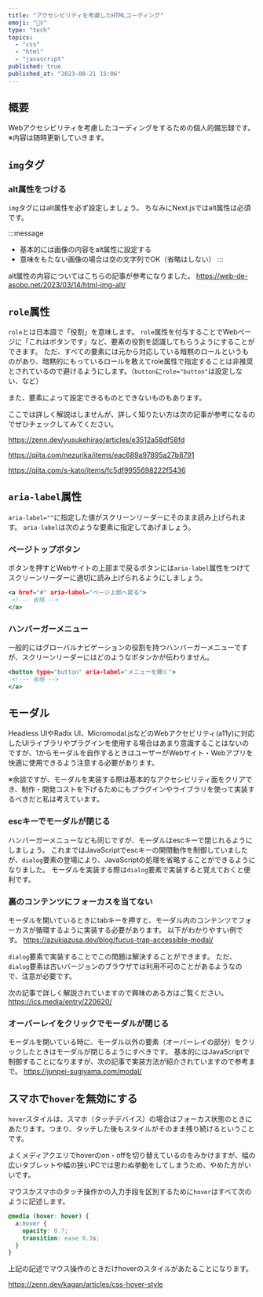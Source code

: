 ```yaml
---
title: "アクセシビリティを考慮したHTMLコーディング"
emoji: "🙆‍♀️"
type: "tech"
topics:
  - "css"
  - "html"
  - "javascript"
published: true
published_at: "2023-08-21 15:06"
---
```


## 概要
Webアクセシビリティを考慮したコーディングをするための個人的備忘録です。
※内容は随時更新していきます。

## `img`タグ

### alt属性をつける
`img`タグにはalt属性を必ず設定しましょう。
ちなみにNext.jsではalt属性は必須です。

:::message
* 基本的には画像の内容をalt属性に設定する
* 意味をもたない画像の場合は空の文字列でOK（省略はしない）
:::

alt属性の内容についてはこちらの記事が参考になりました。
https://web-de-asobo.net/2023/03/14/html-img-alt/

## `role`属性
`role`とは日本語で「役割」を意味します。
`role`属性を付与することでWebページに「これはボタンです」など、要素の役割を認識してもらうようにすることができます。
ただ、すべての要素には元から対応している暗黙のロールというものがあり、暗黙的にもっているロールを敢えてrole属性で指定することは非推奨とされているので避けるようにします。（`button`に`role="button"`は設定しない、など）

また、要素によって設定できるものとできないものもあります。

ここでは詳しく解説はしませんが、詳しく知りたい方は次の記事が参考になるのでぜひチェックしてみてください。

https://zenn.dev/yusukehirao/articles/e3512a58df58fd

https://qiita.com/nezurika/items/eac689a97895a27b8791

https://qiita.com/s-kato/items/fc5df9955698222f5436


## `aria-label`属性
`aria-label=""`に指定した値がスクリーンリーダーにそのまま読み上げられます。
`aria-label`は次のような要素に指定してあげましょう。

### ページトップボタン
ボタンを押すとWebサイトの上部まで戻るボタンには`aria-label`属性をつけてスクリーンリーダーに適切に読み上げられるようにしましょう。

```html:index.html
<a href="#" aria-label="ページ上部へ戻る">
 <!--- 省略 -->
</a>
```

### ハンバーガーメニュー
一般的にはグローバルナビゲーションの役割を持つハンバーガーメニューですが、スクリーンリーダーにはどのようなボタンかが伝わりません。

```html:index.html
<button type="button" aria-label="メニューを開く">
 <!--- 省略 -->
</a>
```

## モーダル
Headless UIやRadix UI、Micromodal.jsなどのWebアクセビリティ(a11y)に対応したUIライブラリやプラグインを使用する場合はあまり意識することはないのですが、1からモーダルを自作するときはユーザーがWebサイト・Webアプリを快適に使用できるよう注意する必要があります。

※余談ですが、モーダルを実装する際は基本的なアクセシビリティ面をクリアでき、制作・開発コストを下げるためにもプラグインやライブラリを使って実装するべきだと私は考えています。

### escキーでモーダルが閉じる
ハンバーガーメニューなども同じですが、モーダルはescキーで閉じれるようにしましょう。
これまではJavaScriptでescキーの開閉動作を制御していましたが、`dialog`要素の登場により、JavaScriptの処理を省略することができるようになりました。
モーダルを実装する際は`dialog`要素で実装すると覚えておくと便利です。

### 裏のコンテンツにフォーカスを当てない
モーダルを開いているときにtabキーを押すと、モーダル内のコンテンツでフォーカスが循環するように実装する必要があります。
以下がわかりやすい例です。
https://azukiazusa.dev/blog/fucus-trap-accessible-modal/

`dialog`要素で実装することでこの問題は解決することができます。
ただ、`dialog`要素は古いバージョンのブラウザでは利用不可のことがあるようなので、注意が必要です。

次の記事で詳しく解説されていますので興味のある方はご覧ください。
https://ics.media/entry/220620/


### オーバーレイをクリックでモーダルが閉じる
モーダルを開いている時に、モーダル以外の要素（オーバーレイの部分）をクリックしたときはモーダルが閉じるようにすべきです。
基本的にはJavaScriptで制御することになりますが、次の記事で実装方法が紹介されていますので参考まで。
https://junpei-sugiyama.com/modal/

## スマホで`hover`を無効にする
`hover`スタイルは、スマホ（タッチデバイス）の場合はフォーカス状態のときにあたります。つまり、タッチした後もスタイルがそのまま残り続けるということです。

よくメディアクエリでhoverのon・offを切り替えているのをみかけますが、幅の広いタブレットや幅の狭いPCでは思わぬ挙動をしてしまうため、やめた方がいいです。

マウスかスマホのタッチ操作かの入力手段を区別するために`hover`はすべて次のように記述します。

```css:style.css
@media (hover: hover) {
  a:hover {
    opacity: 0.7;
    transition: ease 0.3s;
  }
}
```
上記の記述でマウス操作のときだけhoverのスタイルがあたることになります。

https://zenn.dev/kagan/articles/css-hover-style
